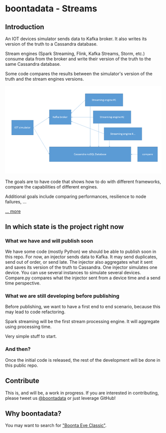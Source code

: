 # boontadata - Streams

## Introduction

An IOT devices simulator sends data to Kafka broker. It also writes its version of the truth to a Cassandra database. 

Stream engines (Spark Streaming, Flink, Kafka Streams, Storm, etc.) consume data from the broker and write their version of the truth to the same Cassandra database.

Some code compares the results between the simulator's version of the truth and the stream engines versions.  

![](doc/diagrams/arc1.png)

The goals are to have code that shows how to do with different frameworks, compare the capabilities of different engines.

Additional goals include comparing performances, resilience to node failures, ...

[... more](doc/scenario.md)

## In which state is the project right now

### What we have and will publish soon

We have some code (mostly Python) we should be able to publish soon in this repo. 
For now, an injector sends data to Kafka. It may send duplicates, send out of order, or send late. 
The injector also aggregates what it sent and saves its version of the truth to Cassandra.
One injector simulates one device. You can use several instances to simulate several devices. 
Compare.py compares what the injector sent from a device time and a send time perspective. 

### What we are still developing before publishing

Before publishing, we want to have a first end to end scenario, because this may lead to code refactoring.

Spark streaming will be the first stream processing engine. It will aggregate using processing time.

Very simple stuff to start.

### And then?

Once the initial code is released, the rest of the development will be done in this public repo. 

## Contribute

This is, and will be, a work in progress. 
If you are interested in contributing, please tweet us [@boontadata](https://twitter.com/@boontadata) or just leverage GitHub!

## Why boontadata? 

You may want to search for ["Boonta Eve Classic"](https://www.bing.com/search?q=boonta+eve+classic).
